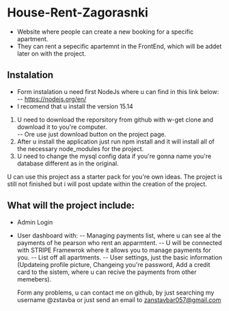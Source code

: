 # House-Rent-Zagorasnki
 - Website where people can create a new booking for a specific apartment. 
 - They can rent a sepecific apartemnt in the FrontEnd, which will be addet later on with the project.  
 
## Instalation 
 - Form instalation u need first NodeJs where u can find in this link below: 
  -- https://nodejs.org/en/
- I recomend that u install the version 15.14

1. U need to download the reporsitory from github with w-get clone and download it to you're computer.  
 -- Ore use  just download button on the project page.  
2. After u install the application  just run npm install and it will install all of the necessary node_modules for the project. 
3. U need to change the mysql config data if you're gonna name you're database different as in the original.

U can use this project ass a starter pack for you're own ideas.
The project is still not finished but i will post update within the creation of the project. 


## What will the project include:
 - Admin Login
 - User dashboard with:
   -- Managing payments list, where u can see al the payments of he pearson who rent an apparmtent.
   -- U will be connected with STRIPE Framewrok where it allows you to manage payments for you. 
   -- List off all apartments.
   -- User settings, just the basic information (Updateing profile picture, Changeing you're password, Add a credit card to the sistem, where u can recive the payments from other memebers).
   
   Form any problems, u can contact me on github, by just searching my username @zstavba or just send an email to zanstavbar057@gmail.com
   
